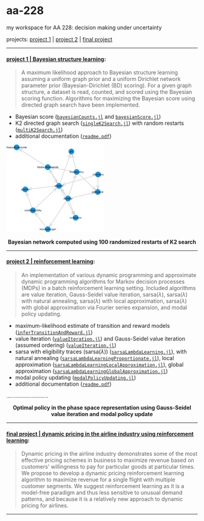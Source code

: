 # aa-228

my workspace for AA 228: decision making under uncertainty

projects: [project 1](https://github.com/rbalexan/aa-228/tree/master/project-1) | [project 2](https://github.com/rbalexan/aa-228/tree/master/project-2) | [final project](https://github.com/rbalexan/aa-228/tree/master/final-project) 



---



#### [project 1 | Bayesian structure learning](https://github.com/rbalexan/aa-228/tree/master/project-1/):

> A maximum likelihood approach to Bayesian structure learning assuming a uniform graph prior and a uniform Dirichlet network parameter prior (Bayesian-Dirichlet (BD) scoring). For a given graph structure, a dataset is read, counted, and scored using the Bayesian scoring function. Algorithms for maximizing the Bayesian score using directed graph search have been implemented.

- Bayesian score ([`bayesianCounts.jl`](https://github.com/rbalexan/aa-228/tree/master/project-1/bayesianCounts.jl) and [`bayesianScore.jl`](https://github.com/rbalexan/aa-228/tree/master/project-1/bayesianScore.jl))
- K2 directed graph search ([`singleK2Search.jl`](https://github.com/rbalexan/aa-228/tree/master/project-1/singleK2Search.jl)) with random restarts ([`multiK2Search.jl`](https://github.com/rbalexan/aa-228/tree/master/project-1/multiK2Search.jl)) 
- additional documentation ([`readme.pdf`](https://github.com/rbalexan/aa-228/tree/master/project-1/doc/README.pdf))

<img src="project-1/doc/figs/medium-K2-100.png" alt="Bayesian network computed using 100 randomized restarts of K2 search" style="zoom:25%;" />

<p align="center"> <b>Bayesian network computed using 100 randomized restarts of K2 search</b> </p>




---



#### [project 2 | reinforcement learning](https://github.com/rbalexan/aa-228/tree/master/project-2/):

>An implementation of various dynamic programming and approximate dynamic programming algorithms for Markov decision processes (MDPs) in a batch reinforcement learning setting. Included algorithms are value iteration, Gauss-Seidel value iteration, sarsa($\lambda$), sarsa($\lambda$) with natural annealing, sarsa($\lambda$) with local approximation, sarsa($\lambda$) with global approximation via Fourier series expansion, and modal policy updating.

- maximum-likelihood estimate of transition and reward models ([`inferTransitionAndReward.jl`](https://github.com/rbalexan/aa-228/tree/master/project-2/inferTransitionAndReward.jl))
- value iteration ([`valueIteration.jl`](https://github.com/rbalexan/aa-228/tree/master/project-2/valueIteration.jl)) and Gauss-Seidel value iteration (assumed ordering) ([`valueIteration.jl`](https://github.com/rbalexan/aa-228/tree/master/project-2/valueIterationGaussSeidel.jl))
- sarsa with eligibility traces (sarsa($\lambda$)) ([`sarsaLambdaLearning.jl`](https://github.com/rbalexan/aa-228/tree/master/project-2/sarsaLambdaLearning.jl)), with natural annealing ([`sarsaLambdaLearningProportionate.jl`](https://github.com/rbalexan/aa-228/tree/master/project-2/sarsaLambdaLearningProportionate.jl)), local approximation ([`sarsaLambdaLearningLocalApproximation.jl`](https://github.com/rbalexan/aa-228/tree/master/project-2/sarsaLambdaLearningLocalApproximation.jl)), global approximation ([`sarsaLambdaLearningGlobalApproximation.jl`](https://github.com/rbalexan/aa-228/tree/master/project-2/sarsaLambdaLearningGlobalApproximation.jl))
- modal policy updating ([`modalPolicyUpdating.jl`](https://github.com/rbalexan/aa-228/tree/master/project-2/modalPolicyUpdating.jl))
- additional documentation ([`readme.pdf`](https://github.com/rbalexan/aa-228/tree/master/project-2/doc/README.pdf))

<img src="project-2/plots/medium_πModal_GSVI.png" alt="Optimal policy in the phase space representation using Gauss-Seidel value iteration and modal policy update" style="zoom:15%;" />

<p align="center"> <b>Optimal policy in the phase space representation using Gauss-Seidel value iteration and modal policy update</b> </p>


---



#### [final project | dynamic pricing in the airline industry using reinforcement learning](https://github.com/rbalexan/aa-228/tree/master/final-project):

> Dynamic pricing in the airline industry demonstrates some of the most effective pricing schemes in business to maximize revenue based on customers' willingness to pay for particular goods at particular times. We propose to develop a dynamic pricing reinforcement learning algorithm to maximize revenue for a single flight with multiple customer segments. We suggest reinforcement learning as it is a model-free paradigm and thus less sensitive to unusual demand patterns, and because it is a relatively new approach to dynamic pricing for airlines.



---
